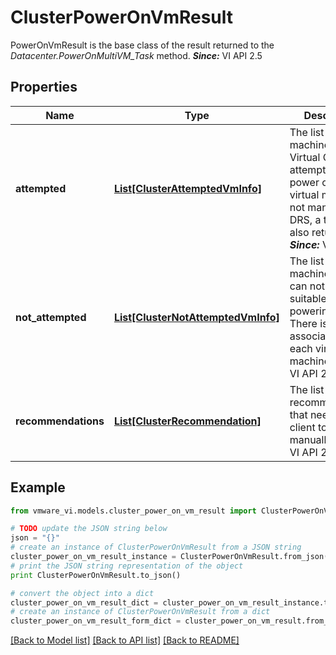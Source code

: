 # ClusterPowerOnVmResult

PowerOnVmResult is the base class of the result returned to the *Datacenter.PowerOnMultiVM_Task* method.  ***Since:*** VI API 2.5 

## Properties
Name | Type | Description | Notes
------------ | ------------- | ------------- | -------------
**attempted** | [**List[ClusterAttemptedVmInfo]**](ClusterAttemptedVmInfo.md) | The list of virtual machines the Virtual Center has attempted to power on.  For a virtual machine not managed by DRS, a task ID is also returned.  ***Since:*** VI API 2.5  | [optional] 
**not_attempted** | [**List[ClusterNotAttemptedVmInfo]**](ClusterNotAttemptedVmInfo.md) | The list of virtual machines DRS can not find suitable hosts for powering on.  There is one fault associated with each virtual machine.  ***Since:*** VI API 2.5  | [optional] 
**recommendations** | [**List[ClusterRecommendation]**](ClusterRecommendation.md) | The list of recommendations that need the client to approve manually.  ***Since:*** VI API 2.5  | [optional] 

## Example

```python
from vmware_vi.models.cluster_power_on_vm_result import ClusterPowerOnVmResult

# TODO update the JSON string below
json = "{}"
# create an instance of ClusterPowerOnVmResult from a JSON string
cluster_power_on_vm_result_instance = ClusterPowerOnVmResult.from_json(json)
# print the JSON string representation of the object
print ClusterPowerOnVmResult.to_json()

# convert the object into a dict
cluster_power_on_vm_result_dict = cluster_power_on_vm_result_instance.to_dict()
# create an instance of ClusterPowerOnVmResult from a dict
cluster_power_on_vm_result_form_dict = cluster_power_on_vm_result.from_dict(cluster_power_on_vm_result_dict)
```
[[Back to Model list]](../README.md#documentation-for-models) [[Back to API list]](../README.md#documentation-for-api-endpoints) [[Back to README]](../README.md)


